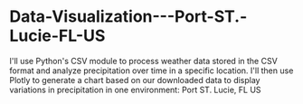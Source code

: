 # Data-Visualization---Port-ST.-Lucie-FL-US
I'll use Python's CSV module to process weather data stored in the CSV format and analyze precipitation over time in a specific location. I'll then use Plotly to generate a chart based on our downloaded data to display variations in precipitation in one environment:  Port ST. Lucie, FL US
